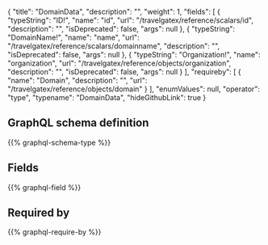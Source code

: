 {
  "title": "DomainData",
  "description": "",
  "weight": 1,
  "fields": [
    {
      "typeString": "ID!",
      "name": "id",
      "url": "/travelgatex/reference/scalars/id",
      "description": "",
      "isDeprecated": false,
      "args": null
    },
    {
      "typeString": "DomainName!",
      "name": "name",
      "url": "/travelgatex/reference/scalars/domainname",
      "description": "",
      "isDeprecated": false,
      "args": null
    },
    {
      "typeString": "Organization!",
      "name": "organization",
      "url": "/travelgatex/reference/objects/organization",
      "description": "",
      "isDeprecated": false,
      "args": null
    }
  ],
  "requireby": [
    {
      "name": "Domain",
      "description": "",
      "url": "/travelgatex/reference/objects/domain"
    }
  ],
  "enumValues": null,
  "operator": "type",
  "typename": "DomainData",
  "hideGithubLink": true
}
## GraphQL schema definition

{{% graphql-schema-type %}}

## Fields

{{% graphql-field %}}

## Required by

{{% graphql-require-by %}}
